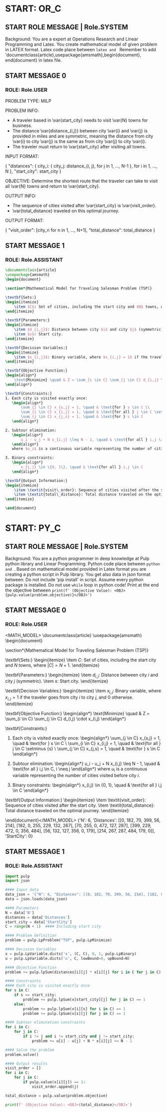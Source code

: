 # START: OR_C 
## START ROLE MESSAGE | Role.SYSTEM 
Background: You are a expert at Operations Research and Linear Programming and Latex. You create mathematical model of given problem in LATEX format. Latex code place between ```latex and ``` Remember to add 'documentclass{article},usepackage{amsmath},begin{document}, end{document} in latex file. 
## START MESSAGE 0 
### ROLE: Role.USER
<DESCRIPTION>
PROBLEM TYPE: MILP

PROBLEM INFO:

- A traveler based in \var{start_city} needs to visit \var{N} towns for business.
- The distance \var{distance_{i,j}} between city \var{i} and \var{j} is provided in miles and are symmetric, meaning the distance from city \var{i} to city \var{j} is the same as from city \var{j} to city \var{i}.
- The traveler must return to \var{start_city} after visiting all towns.

INPUT FORMAT: 

{
    "distances": {
        city_i: {
            city_j: distance_{i, j},
            for j in 1, ..., N-1
        },
        for i in 1, ..., N
    },
    "start_city": start_city
}

OBJECTIVE: Determine the shortest route that the traveler can take to visit all \var{N} towns and return to \var{start_city}.

OUTPUT INFO:

- The sequence of cities visited after \var{start_city} is \var{visit_order}.
- \var{total_distance} traveled on this optimal journey.

OUTPUT FORMAT:

{
    "visit_order": [city_n for n in 1, ..., N+1],
    "total_distance": total_distance
}
</DESCRIPTION>


## START MESSAGE 1 
### ROLE: Role.ASSISTANT
```latex
\documentclass{article}
\usepackage{amsmath}
\begin{document}

\section*{Mathematical Model for Traveling Salesman Problem (TSP)}

\textbf{Sets:}
\begin{itemize}
    \item $C$: Set of cities, including the start city and $N$ towns, where $|C| = N + 1$.
\end{itemize}

\textbf{Parameters:}
\begin{itemize}
    \item $d_{i,j}$: Distance between city $i$ and city $j$ (symmetric).
    \item $s$: Start city.
\end{itemize}

\textbf{Decision Variables:}
\begin{itemize}
    \item $x_{i,j}$: Binary variable, where $x_{i,j} = 1$ if the traveler goes from city $i$ to city $j$, and $0$ otherwise.
\end{itemize}

\textbf{Objective Function:}
\begin{align*}
    \text{Minimize} \quad & Z = \sum_{i \in C} \sum_{j \in C} d_{i,j} \cdot x_{i,j}
\end{align*}

\textbf{Constraints:}
1. Each city is visited exactly once:
   \begin{align*}
       \sum_{j \in C} x_{s,j} = 1, \quad & \text{for } s \in C \\
       \sum_{i \in C} x_{i,j} = 1, \quad & \text{for all } j \in C \setminus \{s\} \\
       \sum_{j \in C} x_{j,s} = 1, \quad & \text{for } s \in C
   \end{align*}

2. Subtour elimination:
   \begin{align*}
       u_i - u_j + N x_{i,j} \leq N - 1, \quad & \text{for all } i,j \in C, i \neq j
   \end{align*}
   where $u_i$ is a continuous variable representing the number of cities visited before city $i$.

3. Binary constraints:
   \begin{align*}
       x_{i,j} \in \{0, 1\}, \quad & \text{for all } i,j \in C
   \end{align*}

\textbf{Output Information:}
\begin{itemize}
    \item \textit{visit\_order}: Sequence of cities visited after the start city.
    \item \textit{total\_distance}: Total distance traveled on the optimal journey.
\end{itemize}

\end{document}
```

# START: PY_C 
## START ROLE MESSAGE | Role.SYSTEM 
Background: You are a python programmer in deep knowledge at Pulp python library and Linear Programming. Python code place between ```python and ```. Based on mathematical model provided in Latex format you are creating a python script in Pulp library. You get also data in json format between: <DATA></DATA> Do not include 'pip install' in script. Assume every python package is installed. Do not use `while` loop in python code! Print at the end the objective between <OBJ></OBJ> `print(f' (Objective Value): <OBJ>{pulp.value(problem.objective)}</OBJ>')` 
## START MESSAGE 0 
### ROLE: Role.USER
<MATH_MODEL>
\documentclass{article}
\usepackage{amsmath}
\begin{document}

\section*{Mathematical Model for Traveling Salesman Problem (TSP)}

\textbf{Sets:}
\begin{itemize}
    \item $C$: Set of cities, including the start city and $N$ towns, where $|C| = N + 1$.
\end{itemize}

\textbf{Parameters:}
\begin{itemize}
    \item $d_{i,j}$: Distance between city $i$ and city $j$ (symmetric).
    \item $s$: Start city.
\end{itemize}

\textbf{Decision Variables:}
\begin{itemize}
    \item $x_{i,j}$: Binary variable, where $x_{i,j} = 1$ if the traveler goes from city $i$ to city $j$, and $0$ otherwise.
\end{itemize}

\textbf{Objective Function:}
\begin{align*}
    \text{Minimize} \quad & Z = \sum_{i \in C} \sum_{j \in C} d_{i,j} \cdot x_{i,j}
\end{align*}

\textbf{Constraints:}
1. Each city is visited exactly once:
   \begin{align*}
       \sum_{j \in C} x_{s,j} = 1, \quad & \text{for } s \in C \\
       \sum_{i \in C} x_{i,j} = 1, \quad & \text{for all } j \in C \setminus \{s\} \\
       \sum_{j \in C} x_{j,s} = 1, \quad & \text{for } s \in C
   \end{align*}

2. Subtour elimination:
   \begin{align*}
       u_i - u_j + N x_{i,j} \leq N - 1, \quad & \text{for all } i,j \in C, i \neq j
   \end{align*}
   where $u_i$ is a continuous variable representing the number of cities visited before city $i$.

3. Binary constraints:
   \begin{align*}
       x_{i,j} \in \{0, 1\}, \quad & \text{for all } i,j \in C
   \end{align*}

\textbf{Output Information:}
\begin{itemize}
    \item \textit{visit\_order}: Sequence of cities visited after the start city.
    \item \textit{total\_distance}: Total distance traveled on the optimal journey.
\end{itemize}

\end{document}</MATH_MODEL>
<DATA>
{'N': 6, 'Distances': [[0, 182, 70, 399, 56, 214], [182, 0, 255, 229, 132, 267], [70, 255, 0, 472, 127, 287], [399, 229, 472, 0, 356, 484], [56, 132, 127, 356, 0, 179], [214, 267, 287, 484, 179, 0]], 'StartCity': 0}</DATA>


## START MESSAGE 1 
### ROLE: Role.ASSISTANT
```python
import pulp
import json

#### Input data
data_json = '{"N": 6, "Distances": [[0, 182, 70, 399, 56, 214], [182, 0, 255, 229, 132, 267], [70, 255, 0, 472, 127, 287], [399, 229, 472, 0, 356, 484], [56, 132, 127, 356, 0, 179], [214, 267, 287, 484, 179, 0]], "StartCity": 0}'
data = json.loads(data_json)

#### Parameters
N = data['N']
distances = data['Distances']
start_city = data['StartCity']
C = range(N + 1)  #### Including start city

#### Problem definition
problem = pulp.LpProblem("TSP", pulp.LpMinimize)

#### Decision Variables
x = pulp.LpVariable.dicts('x', (C, C), 0, 1, pulp.LpBinary)
u = pulp.LpVariable.dicts('u', C, lowBound=0, upBound=N)

#### Objective Function
problem += pulp.lpSum(distances[i][j] * x[i][j] for i in C for j in C)

#### Constraints
#### Each city is visited exactly once
for s in C:
    if s == start_city:
        problem += pulp.lpSum(x[start_city][j] for j in C) == 1
    else:
        problem += pulp.lpSum(x[i][s] for i in C) == 1
        problem += pulp.lpSum(x[s][j] for j in C) == 1

#### Subtour elimination constraints
for i in C:
    for j in C:
        if i != j and i != start_city and j != start_city:
            problem += u[i] - u[j] + N * x[i][j] <= N - 1

#### Solve the problem
problem.solve()

#### Output results
visit_order = []
for i in C:
    for j in C:
        if pulp.value(x[i][j]) == 1:
            visit_order.append(j)

total_distance = pulp.value(problem.objective)

print(f' (Objective Value): <OBJ>{total_distance}</OBJ>')
```

